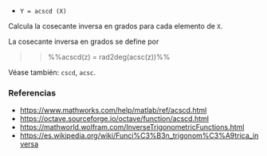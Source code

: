 - `Y = acscd (X)`

Calcula la cosecante inversa en grados para cada elemento de `X`.

La cosecante inversa en grados se define por

> > %%acscd(z) = rad2deg(acsc(z))%%

Véase también: `cscd`, `acsc`.

### Referencias

- https://www.mathworks.com/help/matlab/ref/acscd.html
- https://octave.sourceforge.io/octave/function/acscd.html
- https://mathworld.wolfram.com/InverseTrigonometricFunctions.html
- https://es.wikipedia.org/wiki/Funci%C3%B3n_trigonom%C3%A9trica_inversa
